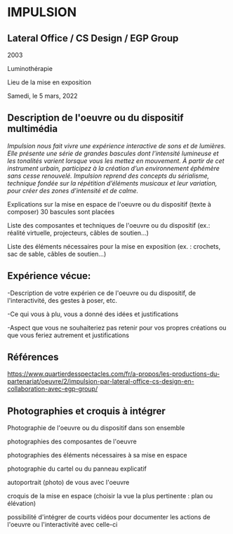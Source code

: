 # IMPULSION

## Lateral Office / CS Design / EGP Group

2003

Luminothérapie

Lieu de la mise en exposition

Samedi, le 5 mars, 2022

## Description de l'oeuvre ou du dispositif multimédia
_Impulsion nous fait vivre une expérience interactive de sons et de lumières. Elle présente une série de grandes bascules dont l’intensité lumineuse et les tonalités varient lorsque vous les mettez en mouvement. À partir de cet instrument urbain, participez à la création d’un environnement éphémère sans cesse renouvelé. Impulsion reprend des concepts du sérialisme, technique fondée sur la répétition d’éléments musicaux et leur variation, pour créer des zones d’intensité et de calme._

Explications sur la mise en espace de l'oeuvre ou du dispositif (texte à composer)
30 bascules sont placées 

Liste des composantes et techniques de l'oeuvre ou du dispositif (ex.: réalité virtuelle, projecteurs, câbles de soutien...)

Liste des éléments nécessaires pour la mise en exposition (ex. : crochets, sac de sable, câbles de soutien...)

## Expérience vécue:
-Description de votre expérien ce de l'oeuvre ou du dispositif, de l'interactivité, des gestes à poser, etc.

-Ce qui vous à plu, vous a donné des idées et justifications

-Aspect que vous ne souhaiteriez pas retenir pour vos propres créations ou que vous feriez autrement et justifications

## Références
https://www.quartierdesspectacles.com/fr/a-propos/les-productions-du-partenariat/oeuvre/2/impulsion-par-lateral-office-cs-design-en-collaboration-avec-egp-group/

## Photographies et croquis à intégrer
Photographie de l'oeuvre ou du dispositif dans son ensemble

photographies des composantes de l'oeuvre

photographies des éléments nécessaires à sa mise en espace

photographie du cartel ou du panneau explicatif

autoportrait (photo) de vous avec l'oeuvre

croquis de la mise en espace (choisir la vue la plus pertinente : plan ou élévation)

possibilité d'intégrer de courts vidéos pour documenter les actions de l'oeuvre ou l'interactivité avec celle-ci
